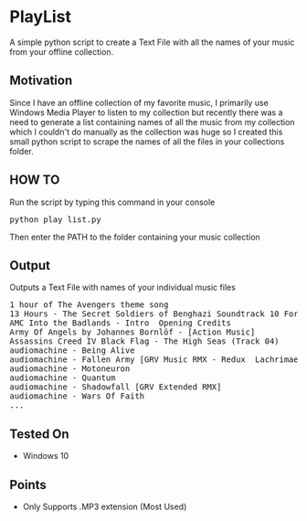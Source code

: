 # PlayList
A simple python script to create a Text File with all the names of your music from your offline collection.

## Motivation
Since I have an offline collection of my favorite music, I primarily use Windows Media Player to listen to my collection but recently there was a need to generate a list containing names of all the music from my collection which I couldn't do manually as the collection was huge so I created this small python script to scrape the names of all the files in your collections folder.

## HOW TO
Run the script by typing this command in your console

<pre>python play_list.py</pre>

Then enter the PATH to the folder containing your music collection

## Output
Outputs a Text File with names of your individual music files
<pre>
1 hour of The Avengers theme song
13 Hours - The Secret Soldiers of Benghazi Soundtrack 10 Forgotten, Lorne Balfe
AMC Into the Badlands - Intro  Opening Credits
Army Of Angels by Johannes Bornlöf - [Action Music]
Assassins Creed IV Black Flag - The High Seas (Track 04)
audiomachine - Being Alive
audiomachine - Fallen Army [GRV Music RMX - Redux  Lachrimae Extended]
audiomachine - Motoneuron
audiomachine - Quantum
audiomachine - Shadowfall [GRV Extended RMX]
audiomachine - Wars Of Faith
...
</pre>

## Tested On
<ul>
	<li>Windows 10</li>
</ul>

## Points
<ul>
	<li>Only Supports .MP3 extension (Most Used)</li>
</ul>